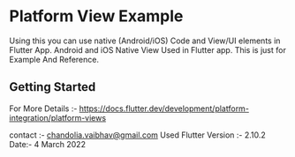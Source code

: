 # Platform View Example

Using this you can use native (Android/iOS) Code and View/UI elements in Flutter App.
Android and iOS Native View Used in Flutter app.
This is just for Example And Reference.


## Getting Started

For More Details :- https://docs.flutter.dev/development/platform-integration/platform-views



contact :- chandolia.vaibhav@gmail.com
Used Flutter Version :- 2.10.2 
Date:- 4 March 2022